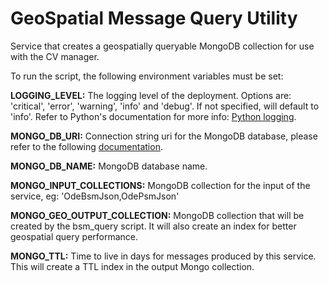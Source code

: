 # GeoSpatial Message Query Utility

Service that creates a geospatially queryable MongoDB collection for use with the CV manager.

To run the script, the following environment variables must be set:

<b>LOGGING_LEVEL:</b> The logging level of the deployment. Options are: 'critical', 'error', 'warning', 'info' and 'debug'. If not specified, will default to 'info'. Refer to Python's documentation for more info: [Python logging](https://docs.python.org/3/howto/logging.html).

<b>MONGO_DB_URI:</b> Connection string uri for the MongoDB database, please refer to the following [documentation](https://www.mongodb.com/docs/manual/reference/connection-string/).

<b>MONGO_DB_NAME:</b> MongoDB database name.

<b>MONGO_INPUT_COLLECTIONS:</b> MongoDB collection for the input of the service, eg: 'OdeBsmJson,OdePsmJson'

<b>MONGO_GEO_OUTPUT_COLLECTION:</b> MongoDB collection that will be created by the bsm_query script. It will also create an index for better geospatial query performance.

<b>MONGO_TTL:</b> Time to live in days for messages produced by this service. This will create a TTL index in the output Mongo collection.
